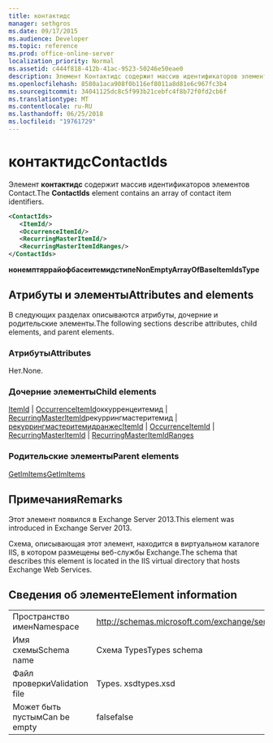 ```yaml
---
title: контактидс
manager: sethgros
ms.date: 09/17/2015
ms.audience: Developer
ms.topic: reference
ms.prod: office-online-server
localization_priority: Normal
ms.assetid: c444f818-412b-41ac-9523-50246e50eae0
description: Элемент Контактидс содержит массив идентификаторов элементов Contact.
ms.openlocfilehash: 8580a1aca908f0b116ef8011a8d81e6c967fc3b4
ms.sourcegitcommit: 34041125dc8c5f993b21cebfc4f8b72f0fd2cb6f
ms.translationtype: MT
ms.contentlocale: ru-RU
ms.lasthandoff: 06/25/2018
ms.locfileid: "19761729"
---
```

# <a name="contactids"></a><span data-ttu-id="2c40d-103">контактидс</span><span class="sxs-lookup"><span data-stu-id="2c40d-103">ContactIds</span></span>

<span data-ttu-id="2c40d-104">Элемент **контактидс** содержит массив идентификаторов элементов Contact.</span><span class="sxs-lookup"><span data-stu-id="2c40d-104">The **ContactIds** element contains an array of contact item identifiers.</span></span> 
  
```XML
<ContactIds>
   <ItemId/>
   <OccurrenceItemId/>
   <RecurringMasterItemId/>
   <RecurringMasterItemIdRanges/>
</ContactIds>
```

 <span data-ttu-id="2c40d-105">**нонемптяррайофбасеитемидстипе**</span><span class="sxs-lookup"><span data-stu-id="2c40d-105">**NonEmptyArrayOfBaseItemIdsType**</span></span>
## <a name="attributes-and-elements"></a><span data-ttu-id="2c40d-106">Атрибуты и элементы</span><span class="sxs-lookup"><span data-stu-id="2c40d-106">Attributes and elements</span></span>

<span data-ttu-id="2c40d-107">В следующих разделах описываются атрибуты, дочерние и родительские элементы.</span><span class="sxs-lookup"><span data-stu-id="2c40d-107">The following sections describe attributes, child elements, and parent elements.</span></span>
  
### <a name="attributes"></a><span data-ttu-id="2c40d-108">Атрибуты</span><span class="sxs-lookup"><span data-stu-id="2c40d-108">Attributes</span></span>

<span data-ttu-id="2c40d-109">Нет.</span><span class="sxs-lookup"><span data-stu-id="2c40d-109">None.</span></span>
  
### <a name="child-elements"></a><span data-ttu-id="2c40d-110">Дочерние элементы</span><span class="sxs-lookup"><span data-stu-id="2c40d-110">Child elements</span></span>

<span data-ttu-id="2c40d-111">[ItemId](itemid.md) | [OccurrenceItemId](occurrenceitemid.md)оккурренцеитемид | [RecurringMasterItemId](recurringmasteritemid.md)рекуррингмастеритемид | [рекуррингмастеритемидранжес](recurringmasteritemidranges.md)</span><span class="sxs-lookup"><span data-stu-id="2c40d-111">[ItemId](itemid.md) | [OccurrenceItemId](occurrenceitemid.md) | [RecurringMasterItemId](recurringmasteritemid.md) | [RecurringMasterItemIdRanges](recurringmasteritemidranges.md)</span></span>
  
### <a name="parent-elements"></a><span data-ttu-id="2c40d-112">Родительские элементы</span><span class="sxs-lookup"><span data-stu-id="2c40d-112">Parent elements</span></span>

[<span data-ttu-id="2c40d-113">GetImItems</span><span class="sxs-lookup"><span data-stu-id="2c40d-113">GetImItems</span></span>](getimitems.md)
  
## <a name="remarks"></a><span data-ttu-id="2c40d-114">Примечания</span><span class="sxs-lookup"><span data-stu-id="2c40d-114">Remarks</span></span>

<span data-ttu-id="2c40d-115">Этот элемент появился в Exchange Server 2013.</span><span class="sxs-lookup"><span data-stu-id="2c40d-115">This element was introduced in Exchange Server 2013.</span></span>
  
<span data-ttu-id="2c40d-116">Схема, описывающая этот элемент, находится в виртуальном каталоге IIS, в котором размещены веб-службы Exchange.</span><span class="sxs-lookup"><span data-stu-id="2c40d-116">The schema that describes this element is located in the IIS virtual directory that hosts Exchange Web Services.</span></span>
  
## <a name="element-information"></a><span data-ttu-id="2c40d-117">Сведения об элементе</span><span class="sxs-lookup"><span data-stu-id="2c40d-117">Element information</span></span>

|||
|:-----|:-----|
|<span data-ttu-id="2c40d-118">Пространство имен</span><span class="sxs-lookup"><span data-stu-id="2c40d-118">Namespace</span></span>  <br/> |http://schemas.microsoft.com/exchange/services/2006/types  <br/> |
|<span data-ttu-id="2c40d-119">Имя схемы</span><span class="sxs-lookup"><span data-stu-id="2c40d-119">Schema name</span></span>  <br/> |<span data-ttu-id="2c40d-120">Схема Types</span><span class="sxs-lookup"><span data-stu-id="2c40d-120">Types schema</span></span>  <br/> |
|<span data-ttu-id="2c40d-121">Файл проверки</span><span class="sxs-lookup"><span data-stu-id="2c40d-121">Validation file</span></span>  <br/> |<span data-ttu-id="2c40d-122">Types. xsd</span><span class="sxs-lookup"><span data-stu-id="2c40d-122">types.xsd</span></span>  <br/> |
|<span data-ttu-id="2c40d-123">Может быть пустым</span><span class="sxs-lookup"><span data-stu-id="2c40d-123">Can be empty</span></span>  <br/> |<span data-ttu-id="2c40d-124">false</span><span class="sxs-lookup"><span data-stu-id="2c40d-124">false</span></span>  <br/> |
   

